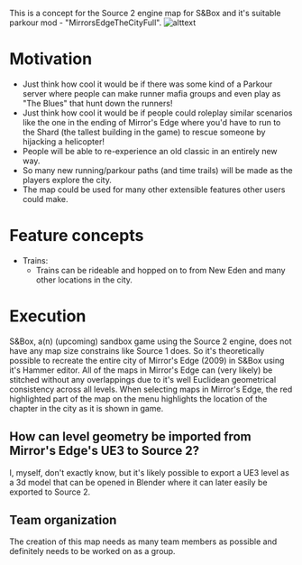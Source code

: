 This is a concept for the Source 2 engine map for S&Box and it's suitable parkour mod - "MirrorsEdgeTheCityFull".
![alttext](https://i.pinimg.com/originals/4b/a2/16/4ba216f7a58b1a49f704e400ebb7d40e.png)

# Motivation
- Just think how cool it would be if there was some kind of a Parkour server where people can make runner mafia groups and even play as "The Blues" that hunt down the runners!
- Just think how cool it would be if people could roleplay similar scenarios like the one in the ending of Mirror's Edge where you'd have to run to the Shard (the tallest building in the game) to rescue someone by hijacking a helicopter!
- People will be able to re-experience an old classic in an entirely new way.
- So many new running/parkour paths (and time trails) will be made as the players explore the city.
- The map could be used for many other extensible features other users could make.

# Feature concepts
- Trains:
  - Trains can be rideable and hopped on to from New Eden and many other locations in the city.

# Execution
S&Box, a(n) (upcoming) sandbox game using the Source 2 engine, does not have any map size constrains like Source 1 does. So it's theoretically possible to recreate the entire city of Mirror's Edge (2009) in S&Box using it's Hammer editor.
All of the maps in Mirror's Edge can (very likely) be stitched without any overlappings due to it's well Euclidean geometrical consistency across all levels. When selecting maps in Mirror's Edge, the red highlighted part of the map on the menu highlights the location of the chapter in the city as it is shown in game.

## How can level geometry be imported from Mirror's Edge's UE3 to Source 2?
I, myself, don't exactly know, but it's likely possible to export a UE3 level as a 3d model that can be opened in Blender where it can later easily be exported to Source 2.

## Team organization
The creation of this map needs as many team members as possible and definitely needs to be worked on as a group.
